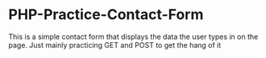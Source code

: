 # PHP-Practice-Contact-Form
This is a simple contact form that displays the data the user types in on the page. Just mainly practicing GET and POST to get the hang of it 
